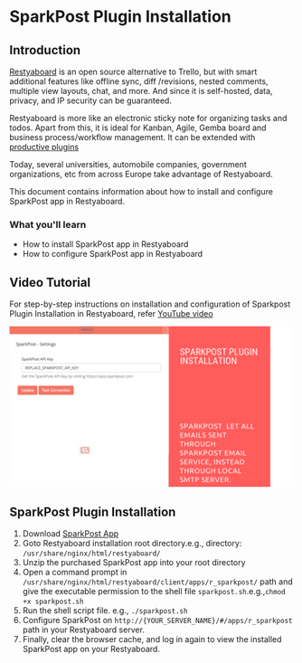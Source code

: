 # SparkPost Plugin Installation

## Introduction

[Restyaboard](https://restya.com/board) is an open source alternative to Trello, but with smart additional features like offline sync, diff /revisions, nested comments, multiple view layouts, chat, and more. And since it is self-hosted, data, privacy, and IP security can be guaranteed.

Restyaboard is more like an electronic sticky note for organizing tasks and todos. Apart from this, it is ideal for Kanban, Agile, Gemba board and business process/workflow management. It can be extended with [productive plugins](https://restya.com/board/apps "productive plugins")

Today, several universities, automobile companies, government organizations, etc from across Europe take advantage of Restyaboard.

This document contains information about how to install and configure SparkPost app in Restyaboard.

### What you'll learn

*   How to install SparkPost app in Restyaboard
*   How to configure SparkPost app in Restyaboard

## Video Tutorial

For step-by-step instructions on installation and configuration of Sparkpost Plugin Installation in Restyaboard, refer [YouTube video](https://www.youtube.com/watch?v=5BSDg6RTsV4 "Watch video on SparkPost Plugin Installation in Restyaboard")

[![SparkPost Plugin Installation in Restyaboard](sparkpost-plugin-installation.png)](https://www.youtube.com/watch?v=5BSDg6RTsV4 "Watch video on SparkPost Plugin Installation in Restyaboard")

## SparkPost Plugin Installation

1.  Download [SparkPost App](https://restya.com/board/apps/r_sparkpost "SparkPost App")
2.  Goto Restyaboard installation root directory.e.g., directory: `/usr/share/nginx/html/restyaboard/`
3.  Unzip the purchased SparkPost app into your root directory
4.  Open a command prompt in `/usr/share/nginx/html/restyaboard/client/apps/r_sparkpost/` path and give the executable permission to the shell file `sparkpost.sh`.e.g.,`chmod +x sparkpost.sh`
5.  Run the shell script file. e.g., `./sparkpost.sh`
6.  Configure SparkPost on `http://{YOUR_SERVER_NAME}/#/apps/r_sparkpost` path in your Restyaboard server.
7.  Finally, clear the browser cache, and log in again to view the installed SparkPost app on your Restyaboard.